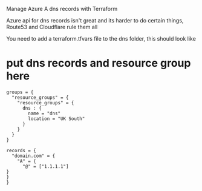 Manage Azure A dns records with Terraform

Azure api for dns records isn't great and its harder to do certain things, Route53 and Cloudflare rule them all

You need to add a terraform.tfvars file to the dns folder, this should look like

# put dns records and resource group here
```
groups = {
  "resource_groups" = {
    "resource_groups" = {
      dns : {
        name = "dns"
        location = "UK South"
      }
    }
  }
}

records = {
  "domain.com" = {
    "A" = {
      "@" = ["1.1.1.1"]
}
}
}
```